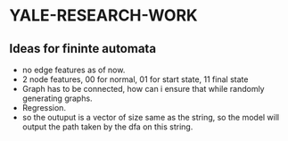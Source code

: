 # YALE-RESEARCH-WORK

## Ideas for fininte automata

* no edge features as of now.
* 2 node features, 00 for normal, 01 for start state, 11 final state
* Graph has to be connected, how can i ensure that while randomly generating graphs.
* Regression.
* so the outuput is a vector of size same as the string, so the model will output the path taken by the dfa on this string.
